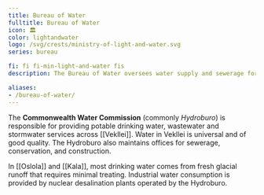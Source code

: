 ```yaml
---
title: Bureau of Water
fulltitle: Bureau of Water
icon: 🏛️
color: lightandwater
logo: /svg/crests/ministry-of-light-and-water.svg
series: bureau

fi: fi fi-min-light-and-water fis
description: The Bureau of Water oversees water supply and sewerage for the Ministry of Light and Water.

aliases:
- /bureau-of-water/
---
```

The <span class="fi fi-min-light-and-water fis"></span> **Commonwealth Water Commission** (commonly *Hydroburo*) is responsible for providing potable drinking water, wastewater and stormwater services across [[Vekllei]]. Water in Vekllei is universal and of good quality. The Hydroburo also maintains offices for sewerage, conservation, and construction.

In [[Oslola]] and [[Kala]], most drinking water comes from fresh glacial runoff that requires minimal treating. Industrial water consumption is provided by nuclear desalination plants operated by the Hydroburo.